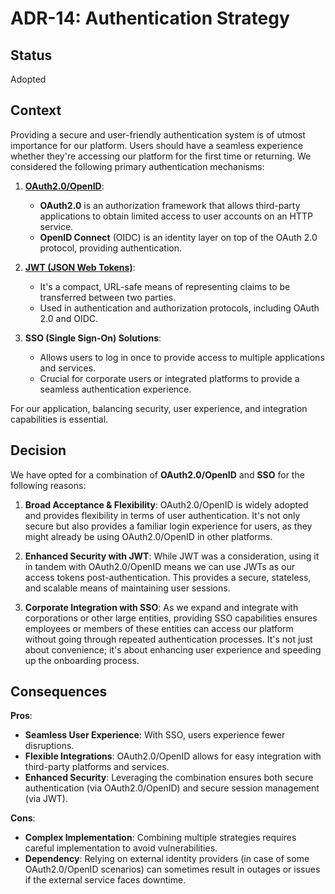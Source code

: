 # ADR-14: Authentication Strategy

## Status

Adopted

## Context

Providing a secure and user-friendly authentication system is of utmost importance for our platform. Users should have a seamless experience whether they're accessing our platform for the first time or returning. We considered the following primary authentication mechanisms:

1. **[OAuth2.0/OpenID](https://openid.net/connect/)**:
    - **OAuth2.0** is an authorization framework that allows third-party applications to obtain limited access to user accounts on an HTTP service.
    - **OpenID Connect** (OIDC) is an identity layer on top of the OAuth 2.0 protocol, providing authentication.

2. **[JWT (JSON Web Tokens)](https://jwt.io/)**:
    - It's a compact, URL-safe means of representing claims to be transferred between two parties.
    - Used in authentication and authorization protocols, including OAuth 2.0 and OIDC.

3. **SSO (Single Sign-On) Solutions**:
    - Allows users to log in once to provide access to multiple applications and services.
    - Crucial for corporate users or integrated platforms to provide a seamless authentication experience.

For our application, balancing security, user experience, and integration capabilities is essential.

## Decision

We have opted for a combination of **OAuth2.0/OpenID** and **SSO** for the following reasons:

1. **Broad Acceptance & Flexibility**: OAuth2.0/OpenID is widely adopted and provides flexibility in terms of user authentication. It's not only secure but also provides a familiar login experience for users, as they might already be using OAuth2.0/OpenID in other platforms.

2. **Enhanced Security with JWT**: While JWT was a consideration, using it in tandem with OAuth2.0/OpenID means we can use JWTs as our access tokens post-authentication. This provides a secure, stateless, and scalable means of maintaining user sessions.

3. **Corporate Integration with SSO**: As we expand and integrate with corporations or other large entities, providing SSO capabilities ensures employees or members of these entities can access our platform without going through repeated authentication processes. It's not just about convenience; it's about enhancing user experience and speeding up the onboarding process.

## Consequences

**Pros**:

- **Seamless User Experience**: With SSO, users experience fewer disruptions.
- **Flexible Integrations**: OAuth2.0/OpenID allows for easy integration with third-party platforms and services.
- **Enhanced Security**: Leveraging the combination ensures both secure authentication (via OAuth2.0/OpenID) and secure session management (via JWT).

**Cons**:

- **Complex Implementation**: Combining multiple strategies requires careful implementation to avoid vulnerabilities.
- **Dependency**: Relying on external identity providers (in case of some OAuth2.0/OpenID scenarios) can sometimes result in outages or issues if the external service faces downtime.
